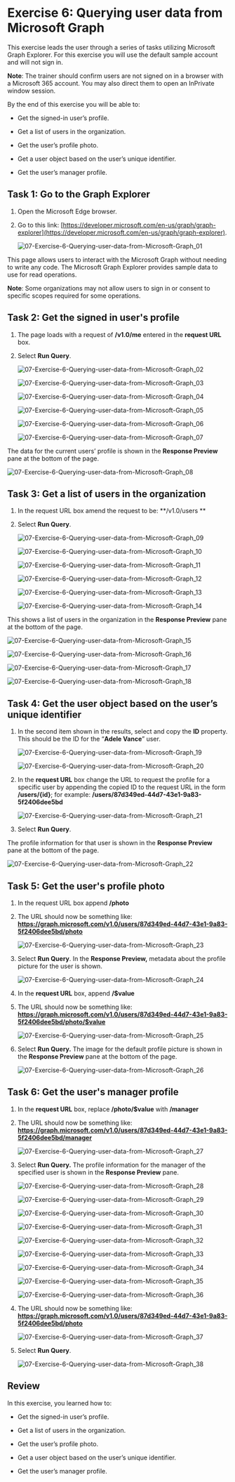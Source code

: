 ﻿# Exercise 6: Querying user data from Microsoft Graph

This exercise leads the user through a series of tasks utilizing Microsoft Graph Explorer. For this exercise you will use the default sample account and will not sign in.

**Note**:
The trainer should confirm users are not signed on in a browser with a Microsoft 365 account. You may also direct them to open an InPrivate window session.

By the end of this exercise you will be able to:

- Get the signed-in user’s profile.

- Get a list of users in the organization.

- Get the user’s profile photo.

- Get a user object based on the user’s unique identifier.

- Get the user’s manager profile.

  

## Task 1: Go to the Graph Explorer

1. Open the Microsoft Edge browser.

1. Go to this link: [https://developer.microsoft.com/en-us/graph/graph-explorer](https://developer.microsoft.com/en-us/graph/graph-explorer).

   ![07-Exercise-6-Querying-user-data-from-Microsoft-Graph_01](Evidencia/07-Exercise-6-Querying-user-data-from-Microsoft-Graph_01.png)

This page allows users to interact with the Microsoft Graph without needing to write any code. The Microsoft Graph Explorer provides sample data to use for read operations.

**Note**:
Some organizations may not allow users to sign in or consent to specific scopes required for some operations.

## Task 2: Get the signed in user's profile

1. The page loads with a request of **/v1.0/me** entered in the **request URL** box.

1. Select **Run Query**.

   ![07-Exercise-6-Querying-user-data-from-Microsoft-Graph_02](Evidencia/07-Exercise-6-Querying-user-data-from-Microsoft-Graph_02.png)

   ![07-Exercise-6-Querying-user-data-from-Microsoft-Graph_03](Evidencia/07-Exercise-6-Querying-user-data-from-Microsoft-Graph_03.png)

   ![07-Exercise-6-Querying-user-data-from-Microsoft-Graph_04](Evidencia/07-Exercise-6-Querying-user-data-from-Microsoft-Graph_04.png)

   

   ![07-Exercise-6-Querying-user-data-from-Microsoft-Graph_05](Evidencia/07-Exercise-6-Querying-user-data-from-Microsoft-Graph_05.png)

   ![07-Exercise-6-Querying-user-data-from-Microsoft-Graph_06](Evidencia/07-Exercise-6-Querying-user-data-from-Microsoft-Graph_06.png)

   ![07-Exercise-6-Querying-user-data-from-Microsoft-Graph_07](Evidencia/07-Exercise-6-Querying-user-data-from-Microsoft-Graph_07.png)

The data for the current users’ profile is shown in the **Response Preview** pane at the bottom of the page.

![07-Exercise-6-Querying-user-data-from-Microsoft-Graph_08](Evidencia/07-Exercise-6-Querying-user-data-from-Microsoft-Graph_08.png)

## Task 3: Get a list of users in the organization

1. In the request URL box amend the request to be: **/v1.0/users	**

1. Select **Run Query**.

   ![07-Exercise-6-Querying-user-data-from-Microsoft-Graph_09](Evidencia/07-Exercise-6-Querying-user-data-from-Microsoft-Graph_09.png)

   ![07-Exercise-6-Querying-user-data-from-Microsoft-Graph_10](Evidencia/07-Exercise-6-Querying-user-data-from-Microsoft-Graph_10.png)

   ![07-Exercise-6-Querying-user-data-from-Microsoft-Graph_11](Evidencia/07-Exercise-6-Querying-user-data-from-Microsoft-Graph_11.png)

   ![07-Exercise-6-Querying-user-data-from-Microsoft-Graph_12](Evidencia/07-Exercise-6-Querying-user-data-from-Microsoft-Graph_12.png)

   ![07-Exercise-6-Querying-user-data-from-Microsoft-Graph_13](Evidencia/07-Exercise-6-Querying-user-data-from-Microsoft-Graph_13.png)

   ![07-Exercise-6-Querying-user-data-from-Microsoft-Graph_14](Evidencia/07-Exercise-6-Querying-user-data-from-Microsoft-Graph_14.png)

   

This shows a list of users in the organization in the **Response Preview** pane at the bottom of the page.

![07-Exercise-6-Querying-user-data-from-Microsoft-Graph_15](Evidencia/07-Exercise-6-Querying-user-data-from-Microsoft-Graph_15.png)

![07-Exercise-6-Querying-user-data-from-Microsoft-Graph_16](Evidencia/07-Exercise-6-Querying-user-data-from-Microsoft-Graph_16.png)

![07-Exercise-6-Querying-user-data-from-Microsoft-Graph_17](Evidencia/07-Exercise-6-Querying-user-data-from-Microsoft-Graph_17.png)

![07-Exercise-6-Querying-user-data-from-Microsoft-Graph_18](Evidencia/07-Exercise-6-Querying-user-data-from-Microsoft-Graph_18.png)



## Task 4: Get the user object based on the user’s unique identifier

1. In the second item shown in the results, select and copy the **ID** property. This should be the ID for the “**Adele Vance**” user.

   ![07-Exercise-6-Querying-user-data-from-Microsoft-Graph_19](Evidencia/07-Exercise-6-Querying-user-data-from-Microsoft-Graph_19.png)

   ![07-Exercise-6-Querying-user-data-from-Microsoft-Graph_20](Evidencia/07-Exercise-6-Querying-user-data-from-Microsoft-Graph_20.png)

1. In the **request URL** box change the URL to request the profile for a specific user by appending the copied ID to the request URL in the form **/users/{id}**; for example: **/users/87d349ed-44d7-43e1-9a83-5f2406dee5bd**

   ![07-Exercise-6-Querying-user-data-from-Microsoft-Graph_21](Evidencia/07-Exercise-6-Querying-user-data-from-Microsoft-Graph_21.png)

1. Select **Run Query**.

The profile information for that user is shown in the **Response Preview** pane at the bottom of the page.

![07-Exercise-6-Querying-user-data-from-Microsoft-Graph_22](Evidencia/07-Exercise-6-Querying-user-data-from-Microsoft-Graph_22.png)

## Task 5: Get the user's profile photo

1. In the request URL box append **/photo**

1. The URL should now be something like: **https://graph.microsoft.com/v1.0/users/87d349ed-44d7-43e1-9a83-5f2406dee5bd/photo**

   ![07-Exercise-6-Querying-user-data-from-Microsoft-Graph_23](Evidencia/07-Exercise-6-Querying-user-data-from-Microsoft-Graph_23.png)

1. Select **Run Query**. In the **Response Preview,** metadata about the profile picture for the user is shown.

   ![07-Exercise-6-Querying-user-data-from-Microsoft-Graph_24](Evidencia/07-Exercise-6-Querying-user-data-from-Microsoft-Graph_24.png)

1. In the **request URL** box, append **/$value**

1. The URL should now be something like: **https://graph.microsoft.com/v1.0/users/87d349ed-44d7-43e1-9a83-5f2406dee5bd/photo/$value**

   ![07-Exercise-6-Querying-user-data-from-Microsoft-Graph_25](Evidencia/07-Exercise-6-Querying-user-data-from-Microsoft-Graph_25.png)

1. Select **Run Query.** The image for the default profile picture is shown in the **Response Preview** pane at the bottom of the page.

   ![07-Exercise-6-Querying-user-data-from-Microsoft-Graph_26](Evidencia/07-Exercise-6-Querying-user-data-from-Microsoft-Graph_26.png)

## Task 6: Get the user's manager profile

1. In the **request URL** box, replace **/photo/$value** with **/manager**

1. The URL should now be something like: **https://graph.microsoft.com/v1.0/users/87d349ed-44d7-43e1-9a83-5f2406dee5bd/manager**

   ![07-Exercise-6-Querying-user-data-from-Microsoft-Graph_27](Evidencia/07-Exercise-6-Querying-user-data-from-Microsoft-Graph_27.png)

1. Select **Run Query.** The profile information for the manager of the specified user is shown in the **Response Preview** pane.

   ![07-Exercise-6-Querying-user-data-from-Microsoft-Graph_28](Evidencia/07-Exercise-6-Querying-user-data-from-Microsoft-Graph_28.png)

   ![07-Exercise-6-Querying-user-data-from-Microsoft-Graph_29](Evidencia/07-Exercise-6-Querying-user-data-from-Microsoft-Graph_29.png)

   ![07-Exercise-6-Querying-user-data-from-Microsoft-Graph_30](Evidencia/07-Exercise-6-Querying-user-data-from-Microsoft-Graph_30.png)

   ![07-Exercise-6-Querying-user-data-from-Microsoft-Graph_31](Evidencia/07-Exercise-6-Querying-user-data-from-Microsoft-Graph_31.png)

   ![07-Exercise-6-Querying-user-data-from-Microsoft-Graph_32](Evidencia/07-Exercise-6-Querying-user-data-from-Microsoft-Graph_32.png)

   ![07-Exercise-6-Querying-user-data-from-Microsoft-Graph_33](Evidencia/07-Exercise-6-Querying-user-data-from-Microsoft-Graph_33.png)

   ![07-Exercise-6-Querying-user-data-from-Microsoft-Graph_34](Evidencia/07-Exercise-6-Querying-user-data-from-Microsoft-Graph_34.png)

   ![07-Exercise-6-Querying-user-data-from-Microsoft-Graph_35](Evidencia/07-Exercise-6-Querying-user-data-from-Microsoft-Graph_35.png)

   ![07-Exercise-6-Querying-user-data-from-Microsoft-Graph_36](Evidencia/07-Exercise-6-Querying-user-data-from-Microsoft-Graph_36.png)

1. The URL should now be something like: **https://graph.microsoft.com/v1.0/users/87d349ed-44d7-43e1-9a83-5f2406dee5bd/photo**

   ![07-Exercise-6-Querying-user-data-from-Microsoft-Graph_37](Evidencia/07-Exercise-6-Querying-user-data-from-Microsoft-Graph_37.png)

1. Select **Run Query**.

   ![07-Exercise-6-Querying-user-data-from-Microsoft-Graph_38](Evidencia/07-Exercise-6-Querying-user-data-from-Microsoft-Graph_38.png)

## Review

In this exercise, you learned how to:

- Get the signed-in user’s profile.

- Get a list of users in the organization.

- Get the user’s profile photo.

- Get a user object based on the user’s unique identifier.

- Get the user’s manager profile.

